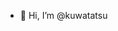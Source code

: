 - 👋 Hi, I’m @kuwatatsu

<!---
kuwatatsu/kuwatatsu is a ✨ special ✨ repository because its `README.md` (this file) appears on your GitHub profile.
You can click the Preview link to take a look at your changes.
--->
